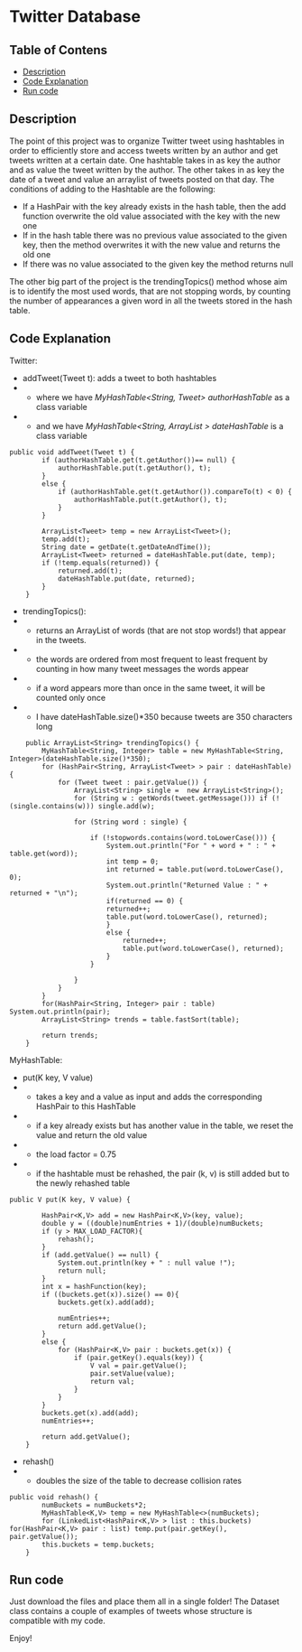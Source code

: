 # Twitter Database
## Table of Contens
* [Description](#description)
* [Code Explanation](#code-explanation)
* [Run code](#run-code)

## Description

The point of this project was to organize Twitter tweet using hashtables in order to efficiently store and access tweets written by an author and get tweets written at a certain date. One hashtable takes in as key the author and as value the tweet written by the author. The other takes in as key the date of a tweet and value an arraylist of tweets posted on that day. The conditions of adding to the Hashtable are the following:
* If a HashPair with the key already exists in the hash table, then the add function overwrite the old value associated with the key with the new one
* If in the hash table there was no previous value associated to the given key, then the method overwrites it with the new value and returns the old one
* If there was no value associated to the given key the method returns null

The other big part of the project is the trendingTopics() method whose aim is to identify the most used words, that are not stopping words, by counting the number of appearances a given word in all the tweets stored in the hash table. 

## Code Explanation 

Twitter:
* addTweet(Tweet t): adds a tweet to both hashtables
*   * where we have *MyHashTable<String, Tweet> authorHashTable* as a class variable
*   * and we have *MyHashTable<String, ArrayList<Tweet> > dateHashTable* is a class variable
```
public void addTweet(Tweet t) {
        if (authorHashTable.get(t.getAuthor())== null) {
            authorHashTable.put(t.getAuthor(), t);
        }
        else {
            if (authorHashTable.get(t.getAuthor()).compareTo(t) < 0) {
                authorHashTable.put(t.getAuthor(), t);
            }
        }
        
        ArrayList<Tweet> temp = new ArrayList<Tweet>();
        temp.add(t);
        String date = getDate(t.getDateAndTime());
        ArrayList<Tweet> returned = dateHashTable.put(date, temp);
        if (!temp.equals(returned)) {
            returned.add(t);
            dateHashTable.put(date, returned);
        }
	}
```
* trendingTopics():
*   * returns an ArrayList of words (that are not stop words!) that appear in the tweets.
*   * the words are ordered from most frequent to least frequent by counting in how many tweet messages the words appear
*   * if a word appears more than once in the same tweet, it will be counted only once
*   * I have dateHashTable.size()*350 because tweets are 350 characters long
```
    public ArrayList<String> trendingTopics() {
        MyHashTable<String, Integer> table = new MyHashTable<String, Integer>(dateHashTable.size()*350);
        for (HashPair<String, ArrayList<Tweet> > pair : dateHashTable){
            for (Tweet tweet : pair.getValue()) {
                ArrayList<String> single =  new ArrayList<String>();
                for (String w : getWords(tweet.getMessage())) if (!(single.contains(w))) single.add(w);

                for (String word : single) {

                    if (!stopwords.contains(word.toLowerCase())) {
                        System.out.println("For " + word + " : " + table.get(word));
                        int temp = 0;
                        int returned = table.put(word.toLowerCase(), 0);
                        System.out.println("Returned Value : " + returned + "\n");
                        if(returned == 0) {
                        returned++;
                        table.put(word.toLowerCase(), returned);
                        }
                        else {
                            returned++;
                            table.put(word.toLowerCase(), returned);
                        }
                    }
                    
                }
            }
        }
        for(HashPair<String, Integer> pair : table) System.out.println(pair);
        ArrayList<String> trends = table.fastSort(table);
        
        return trends;	
    }
```
MyHashTable:
* put(K key, V value)
*    * takes a key and a value as input and adds the corresponding HashPair to this HashTable
*    * if a key already exists but has another value in the table, we reset the value and return the old value
*    * the load factor = 0.75
*    * if the hashtable must be rehashed, the pair (k, v) is still added but to the newly rehashed table
```
public V put(K key, V value) {

        HashPair<K,V> add = new HashPair<K,V>(key, value);
        double y = ((double)numEntries + 1)/(double)numBuckets;
        if (y > MAX_LOAD_FACTOR){
            rehash();
        }
        if (add.getValue() == null) {
            System.out.println(key + " : null value !");
            return null;
        }
        int x = hashFunction(key);
        if ((buckets.get(x)).size() == 0){
            buckets.get(x).add(add);

            numEntries++;
            return add.getValue();
        }
        else {
            for (HashPair<K,V> pair : buckets.get(x)) {
                if (pair.getKey().equals(key)) {
                    V val = pair.getValue();
                    pair.setValue(value);
                    return val;
                }
            }
        }
        buckets.get(x).add(add);
        numEntries++;

    	return add.getValue();
    }
```
* rehash()
*    * doubles the size of the table to decrease collision rates
```
public void rehash() {
        numBuckets = numBuckets*2;
        MyHashTable<K,V> temp = new MyHashTable<>(numBuckets);
        for (LinkedList<HashPair<K,V> > list : this.buckets) for(HashPair<K,V> pair : list) temp.put(pair.getKey(), pair.getValue());
        this.buckets = temp.buckets;
    }
```
## Run code
Just download the files and place them all in a single folder!
The Dataset class contains a couple of examples of tweets whose structure is compatible with my code. 

Enjoy!
